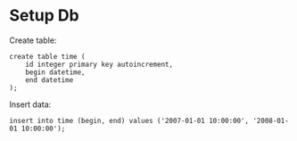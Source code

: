 # Setup Db

Create table:
```genericsql
create table time (
    id integer primary key autoincrement,
    begin datetime,
    end datetime
);
```

Insert data:
```genericsql
insert into time (begin, end) values ('2007-01-01 10:00:00', '2008-01-01 10:00:00');
```